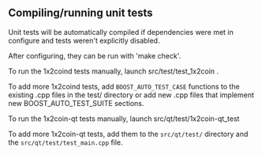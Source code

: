 Compiling/running unit tests
------------------------------------

Unit tests will be automatically compiled if dependencies were met in configure
and tests weren't explicitly disabled.

After configuring, they can be run with 'make check'.

To run the 1x2coind tests manually, launch src/test/test_1x2coin .

To add more 1x2coind tests, add `BOOST_AUTO_TEST_CASE` functions to the existing
.cpp files in the test/ directory or add new .cpp files that
implement new BOOST_AUTO_TEST_SUITE sections.

To run the 1x2coin-qt tests manually, launch src/qt/test/1x2coin-qt_test

To add more 1x2coin-qt tests, add them to the `src/qt/test/` directory and
the `src/qt/test/test_main.cpp` file.
